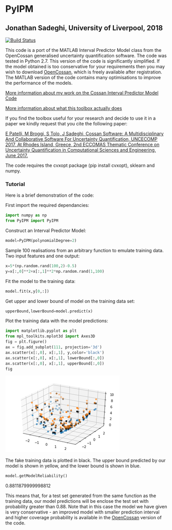 
# PyIPM
## Jonathan Sadeghi, University of Liverpool, 2018

[![Build Status](https://travis-ci.org/JCSadeghi/PyIPM.svg?branch=master)](https://travis-ci.org/JCSadeghi/PyIPM)

This code is a port of the MATLAB Interval Predictor Model class from the OpenCossan generalised uncertainty quantification software. The code was tested in Python 2.7.
This version of the code is significantly simplified. If the model obtained is too conservative for your requirements then you may wish to download [OpenCossan](http://www.cossan.co.uk), which is freely available after registration. The MATLAB version of the code contains many optimisations to improve the performance of the models.

[More information about my work on the Cossan Interval Predictor Model Code](https://personalpages.manchester.ac.uk/staff/jonathan.sadeghi/blog/2018/math/index.html)

[More information about what this toolbox actually does](https://www.researchgate.net/publication/317598944_COSSAN_SOFTWARE_A_MULTIDISCIPLINARY_AND_COLLABORATIVE_SOFTWARE_FOR_UNCERTAINTY_QUANTIFICATION)

If you find the toolbox useful for your research and decide to use it in a paper we kindly request that you cite the following paper:

[E Patelli, M Broggi, S Tolo, J Sadeghi, Cossan Software: A Multidisciplinary And Collaborative Software For Uncertainty Quantification, UNCECOMP 2017, At Rhodes Island, Greece, 2nd ECCOMAS Thematic Conference on Uncertainty Quantification in Computational Sciences and Engineering, June 2017.](https://www.researchgate.net/publication/317598944_COSSAN_SOFTWARE_A_MULTIDISCIPLINARY_AND_COLLABORATIVE_SOFTWARE_FOR_UNCERTAINTY_QUANTIFICATION)

The code requires the cvxopt package (pip install cvxopt), sklearn and numpy.

### Tutorial

Here is a brief demonstration of the code:

First import the required dependancies:

```python
import numpy as np
from PyIPM import PyIPM
```

Construct an Interval Predictor Model:

```python
model=PyIPM(polynomialDegree=2)
```

Sample 100 realisations from an arbitrary function to emulate training data. Two input features and one output:
```python
x=5*(np.random.rand(100,2)-0.5)
y=x[:,0]**2+x[:,1]**2*np.random.rand(1,100)
```

Fit the model to the training data:
```python
model.fit(x,y[0,:])
```

Get upper and lower bound of model on the training data set:
```python
upperBound,lowerBound=model.predict(x)
```

Plot the training data with the model predictions:
```python
import matplotlib.pyplot as plt
from mpl_toolkits.mplot3d import Axes3D
fig = plt.figure()
ax = fig.add_subplot(111, projection='3d')
ax.scatter(x[:,0], x[:,1], y,color='black')
ax.scatter(x[:,0], x[:,1], lowerBound[:,0])
ax.scatter(x[:,0], x[:,1], upperBound[:,0])
fig
```

![png](output_6_0.png)

The fake training data is plotted in black. The upper bound predicted by our model is shown in yellow, and the lower bound is shown in blue.

```python
model.getModelReliability()
```

0.8811879999998812

This means that, for a test set generated from the same function as the training data, our model predictions will be enclose the test set with probability greater than 0.88. Note that in this case the model we have given is very conservative - an improved model with smaller prediction interval and higher coverage probability is available in the [OpenCossan](http://personalpages.manchester.ac.uk/staff/jonathan.sadeghi/codes.htm) version of the code.
